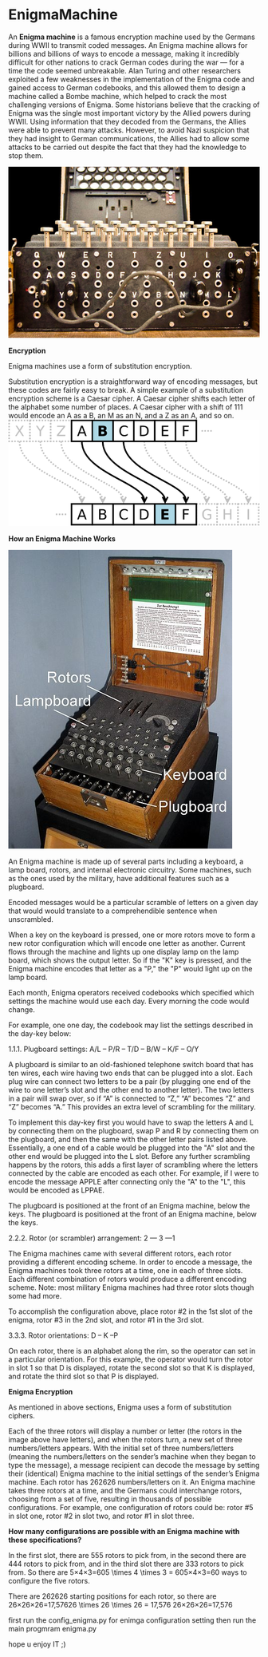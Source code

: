 # EnigmaMachine

An **Enigma machine** is a famous encryption machine used by the Germans during WWII to transmit coded messages. An Enigma machine allows for billions and billions of ways to encode a message, making it incredibly difficult for other nations to crack German codes during the war — for a time the code seemed unbreakable. Alan Turing and other researchers exploited a few weaknesses in the implementation of the Enigma code and gained access to German codebooks, and this allowed them to design a machine called a Bombe machine, which helped to crack the most challenging versions of Enigma. Some historians believe that the cracking of Enigma was the single most important victory by the Allied powers during WWII. Using information that they decoded from the Germans, the Allies were able to prevent many attacks. However, to avoid Nazi suspicion that they had insight to German communications, the Allies had to allow some attacks to be carried out despite the fact that they had the knowledge to stop them. 


![](https://github.com/amiritoo/EnigmaMachine/blob/master/image/iVvdZithen-800px-enigma-plugboard.jpg)

**Encryption**

Enigma machines use a form of substitution encryption.

Substitution encryption is a straightforward way of encoding messages, but these codes are fairly easy to break. A simple example of a substitution encryption scheme is a Caesar cipher. A Caesar cipher shifts each letter of the alphabet some number of places. A Caesar cipher with a shift of 111 would encode an A as a B, an M as an N, and a Z as an A, and so on. 
![](https://github.com/amiritoo/EnigmaMachine/blob/master/image/7kJpXQqFoJ-800px-caesar3svg.png)



**How an Enigma Machine Works**

![](https://github.com/amiritoo/EnigmaMachine/blob/master/image/LSie41jlw4-449px-enigmamachinelabeled.jpg)

An Enigma machine is made up of several parts including a keyboard, a lamp board, rotors, and internal electronic circuitry. Some machines, such as the ones used by the military, have additional features such as a plugboard.


Encoded messages would be a particular scramble of letters on a given day that would would translate to a comprehendible sentence when unscrambled.

When a key on the keyboard is pressed, one or more rotors move to form a new rotor configuration which will encode one letter as another. Current flows through the machine and lights up one display lamp on the lamp board, which shows the output letter. So if the "K" key is pressed, and the Enigma machine encodes that letter as a "P," the "P" would light up on the lamp board.

Each month, Enigma operators received codebooks which specified which settings the machine would use each day. Every morning the code would change.

For example, one one day, the codebook may list the settings described in the day-key below:

1.1.1. Plugboard settings: A/L – P/R – T/D – B/W – K/F – O/Y

A plugboard is similar to an old-fashioned telephone switch board that has ten wires, each wire having two ends that can be plugged into a slot. Each plug wire can connect two letters to be a pair (by plugging one end of the wire to one letter’s slot and the other end to another letter). The two letters in a pair will swap over, so if “A” is connected to “Z,” “A” becomes “Z” and “Z” becomes “A.” This provides an extra level of scrambling for the military.

To implement this day-key first you would have to swap the letters A and L by connecting them on the plugboard, swap P and R by connecting them on the plugboard, and then the same with the other letter pairs listed above. Essentially, a one end of a cable would be plugged into the "A" slot and the other end would be plugged into the L slot. Before any further scrambling happens by the rotors, this adds a first layer of scrambling where the letters connected by the cable are encoded as each other. For example, if I were to encode the message APPLE after connecting only the "A" to the "L", this would be encoded as LPPAE.

The plugboard is positioned at the front of an Enigma machine, below the keys. The plugboard is positioned at the front of an Enigma machine, below the keys.

2.2.2. Rotor (or scrambler) arrangement: 2 — 3 —1

The Enigma machines came with several different rotors, each rotor providing a different encoding scheme. In order to encode a message, the Enigma machines took three rotors at a time, one in each of three slots. Each different combination of rotors would produce a different encoding scheme. Note: most military Enigma machines had three rotor slots though some had more.

To accomplish the configuration above, place rotor #2 in the 1st slot of the enigma, rotor #3 in the 2nd slot, and rotor #1 in the 3rd slot.

3.3.3. Rotor orientations: D – K –P

On each rotor, there is an alphabet along the rim, so the operator can set in a particular orientation. For this example, the operator would turn the rotor in slot 1 so that D is displayed, rotate the second slot so that K is displayed, and rotate the third slot so that P is displayed. 

**Enigma Encryption**

As mentioned in above sections, Enigma uses a form of substitution ciphers.

Each of the three rotors will display a number or letter (the rotors in the image above have letters), and when the rotors turn, a new set of three numbers/letters appears. With the initial set of three numbers/letters (meaning the numbers/letters on the sender’s machine when they began to type the message), a message recipient can decode the message by setting their (identical) Enigma machine to the initial settings of the sender’s Enigma machine. Each rotor has 262626 numbers/letters on it. An Enigma machine takes three rotors at a time, and the Germans could interchange rotors, choosing from a set of five, resulting in thousands of possible configurations. For example, one configuration of rotors could be: rotor #5 in slot one, rotor #2 in slot two, and rotor #1 in slot three.

**How many configurations are possible with an Enigma machine with these specifications?**

In the first slot, there are 555 rotors to pick from, in the second there are 444 rotors to pick from, and in the third slot there are 333 rotors to pick from. So there are 5×4×3=605 \times 4 \times 3 = 605×4×3=60 ways to configure the five rotors.

There are 262626 starting positions for each rotor, so there are 26×26×26=17,57626 \times 26 \times 26 = 17,576 26×26×26=17,576


first run the config_enigma.py for enimga configuration setting then run the main progmram enigma.py


hope u enjoy IT ;)
